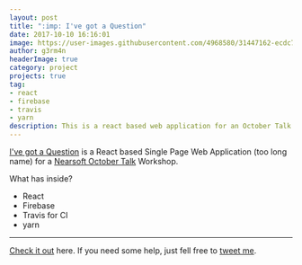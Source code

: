 ```yaml
---
layout: post
title: ":imp: I've got a Question"
date: 2017-10-10 16:16:01 
image: https://user-images.githubusercontent.com/4968580/31447162-ecdc7e82-ae66-11e7-87e8-326b8a824fc7.png
author: g3rm4n
headerImage: true
category: project
projects: true
tag:
- react
- firebase
- travis
- yarn
description: This is a react based web application for an October Talk Workshop.
---
```


[I've got a Question](https://igq.g3rm4n.xyz) is a React based Single Page Web Application (too long name) for a [Nearsoft October Talk](https://www.eventbrite.com/e/october-talks-2017-tickets-38736825889) Workshop.

What has inside?

- React
- Firebase
- Travis for CI
- yarn


---
[Check it out](https://github.com/ImaMonsta/bawdy-rebels) here.
If you need some help, just fell free to [tweet me](https://twitter.com/1m_g3rm4n).
